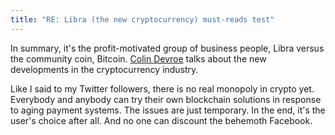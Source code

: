 ```yaml
---
title: "RE: Libra (the new cryptocurrency) must-reads test"
---
```


In summary, it's the profit-motivated group of business people, Libra versus the community coin, Bitcoin. [Colin Devroe](http://cdevroe.com/2019/06/26/libra-must-reads/)
talks about the new developments in the cryptocurrency industry.

Like I said to my Twitter followers, there is no real monopoly in crypto yet. Everybody and anybody can try their own blockchain solutions in response to aging payment systems.
The issues are just temporary. In the end, it's the user's choice after all. And no one can discount the behemoth Facebook.